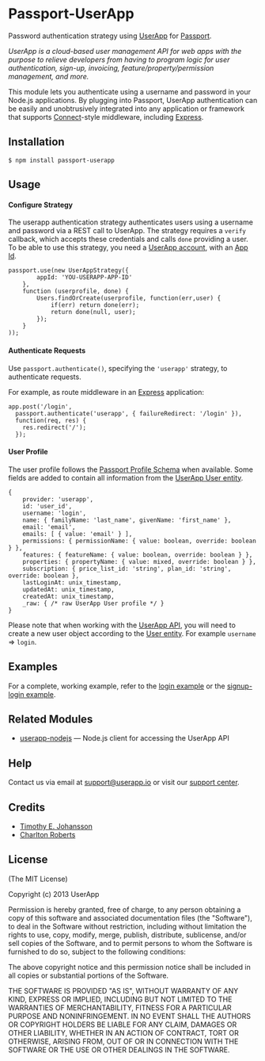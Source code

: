 # Passport-UserApp

Password authentication strategy using [UserApp](https://www.userapp.io) for [Passport](http://passportjs.org/).

*UserApp is a cloud-based user management API for web apps with the purpose to relieve developers from having to program logic for user authentication, sign-up, invoicing, feature/property/permission management, and more.*

This module lets you authenticate using a username and password in your Node.js
applications. By plugging into Passport, UserApp authentication can be easily and
unobtrusively integrated into any application or framework that supports
[Connect](http://www.senchalabs.org/connect/)-style middleware, including
[Express](http://expressjs.com/).

## Installation

    $ npm install passport-userapp

## Usage

#### Configure Strategy

The userapp authentication strategy authenticates users using a username and
password via a REST call to UserApp. The strategy requires a `verify` callback, which accepts these
credentials and calls `done` providing a user. To be able to use this strategy, you need a [UserApp account](https://app.userapp.io/#/sign-up/), with an [App Id](https://help.userapp.io/customer/portal/articles/1322336-how-do-i-find-my-app-id-).

    passport.use(new UserAppStrategy({
            appId: 'YOU-USERAPP-APP-ID'
        },
        function (userprofile, done) {
            Users.findOrCreate(userprofile, function(err,user) {
                if(err) return done(err);
                return done(null, user);
            });
        }
    ));

#### Authenticate Requests

Use `passport.authenticate()`, specifying the `'userapp'` strategy, to
authenticate requests.

For example, as route middleware in an [Express](http://expressjs.com/)
application:

    app.post('/login', 
      passport.authenticate('userapp', { failureRedirect: '/login' }),
      function(req, res) {
        res.redirect('/');
      });

#### User Profile

The user profile follows the [Passport Profile Schema](http://passportjs.org/guide/profile/) when available. Some fields are added to contain all information from the [UserApp User entity](https://app.userapp.io/#/docs/user/#properties).

    { 
        provider: 'userapp',
        id: 'user_id',
        username: 'login',
        name: { familyName: 'last_name', givenName: 'first_name' },
        email: 'email',
        emails: [ { value: 'email' } ],
        permissions: { permissionName: { value: boolean, override: boolean } },
        features: { featureName: { value: boolean, override: boolean } },
        properties: { propertyName: { value: mixed, override: boolean } },
        subscription: { price_list_id: 'string', plan_id: 'string', override: boolean },
        lastLoginAt: unix_timestamp,
        updatedAt: unix_timestamp,
        createdAt: unix_timestamp,
        _raw: { /* raw UserApp User profile */ }
    }
    
Please note that when working with the [UserApp API](https://app.userapp.io/#/docs/), you will need to create a new user object according to the [User entity](https://app.userapp.io/#/docs/user/#properties). For example `username` => `login`.

## Examples

For a complete, working example, refer to the [login example](https://github.com/userapp-io/passport-userapp/tree/master/examples/login) or the [signup-login example](https://github.com/userapp-io/passport-userapp/tree/master/examples/signup-login).

## Related Modules

- [userapp-nodejs](https://github.com/userapp-io/userapp-nodejs) — Node.js client for accessing the UserApp API

## Help

Contact us via email at support@userapp.io or visit our [support center](https://help.userapp.io).

## Credits

  - [Timothy E. Johansson](https://github.com/timothyej)
  - [Charlton Roberts](https://github.com/charltoons)

## License

(The MIT License)

Copyright (c) 2013 UserApp

Permission is hereby granted, free of charge, to any person obtaining a copy of
this software and associated documentation files (the "Software"), to deal in
the Software without restriction, including without limitation the rights to
use, copy, modify, merge, publish, distribute, sublicense, and/or sell copies of
the Software, and to permit persons to whom the Software is furnished to do so,
subject to the following conditions:

The above copyright notice and this permission notice shall be included in all
copies or substantial portions of the Software.

THE SOFTWARE IS PROVIDED "AS IS", WITHOUT WARRANTY OF ANY KIND, EXPRESS OR
IMPLIED, INCLUDING BUT NOT LIMITED TO THE WARRANTIES OF MERCHANTABILITY, FITNESS
FOR A PARTICULAR PURPOSE AND NONINFRINGEMENT. IN NO EVENT SHALL THE AUTHORS OR
COPYRIGHT HOLDERS BE LIABLE FOR ANY CLAIM, DAMAGES OR OTHER LIABILITY, WHETHER
IN AN ACTION OF CONTRACT, TORT OR OTHERWISE, ARISING FROM, OUT OF OR IN
CONNECTION WITH THE SOFTWARE OR THE USE OR OTHER DEALINGS IN THE SOFTWARE.
